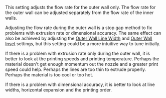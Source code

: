This setting adjusts the flow rate for the outer wall only. The flow rate for the outer wall can be adjusted separately from the flow rate of the inner walls.

Adjusting the flow rate during the outer wall is a stop gap method to fix problems with extrusion rate or dimensional accuracy. The same effect can also be achieved by adjusting the [Outer Wall Line Width](wall_line_width_0.md) and [Outer Wall Inset](wall_0_inset.md) settings, but this setting could be a more intuitive way to tune initially.

If there is a problem with extrusion rate only during the outer wall, it is better to look at the printing speeds and printing temperature. Perhaps the material doesn't get enough momentum out the nozzle and a greater print speed could help. Perhaps the lines are too thin to extrude properly. Perhaps the material is too cool or too hot.

If there is a problem with dimensional accuracy, it is better to look at line widths, horizontal expansion and the printing order.